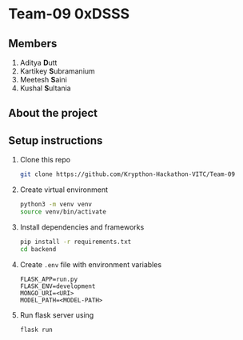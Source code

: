 # Team-09 0xDSSS

## Members
1. Aditya **D**utt
1. Kartikey **S**ubramanium
1. Meetesh **S**aini
1. Kushal **S**ultania

## About the project

## Setup instructions
1. Clone this repo

    ```bash
    git clone https://github.com/Krypthon-Hackathon-VITC/Team-09
    ```

1. Create virtual environment
    ```bash
    python3 -m venv venv
    source venv/bin/activate
    ```

1. Install dependencies and frameworks
    ```bash
    pip install -r requirements.txt
    cd backend
    ```

1. Create `.env` file with environment variables
    ```
    FLASK_APP=run.py
    FLASK_ENV=development
    MONGO_URI=<URI>
    MODEL_PATH=<MODEL-PATH>
    ```

1. Run flask server using
    ```bash
    flask run
    ```
